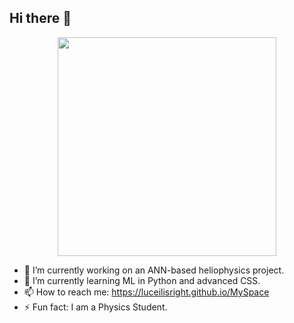 ## Hi there 👋

<div align="center">
  <img src = "https://github.com/user-attachments/assets/ea141a49-b047-4c3f-8361-6e13c591fd18" width="350">
</div>

- 🔭 I’m currently working on an ANN-based heliophysics project.
- 🌱 I’m currently learning ML in Python and advanced CSS.
- 📫 How to reach me: https://luceilisright.github.io/MySpace
- ⚡ Fun fact: I am a Physics Student.
